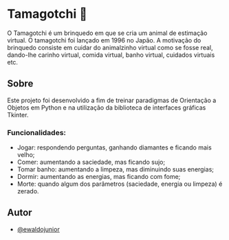 
# Tamagotchi 🐹

O Tamagotchi é um brinquedo em que se cria um animal de estimação virtual.
O tamagotchi foi lançado em 1996 no Japão.
A motivação do brinquedo consiste em cuidar do animalzinho virtual como se
fosse real, dando-lhe carinho virtual, comida virtual, banho virtual, cuidados virtuais etc.






## Sobre

Este projeto foi desenvolvido a fim de treinar paradigmas de Orientação a Objetos em Python
e na utilização da biblioteca de interfaces gráficas Tkinter.

### Funcionalidades: 
- Jogar: respondendo perguntas, ganhando diamantes e ficando mais velho;
- Comer: aumentando a saciedade, mas ficando sujo;
- Tomar banho: aumentando a limpeza, mas diminuindo suas energias;
- Dormir: aumentando as energias, mas ficando com fome;
- Morte: quando algum dos parâmetros (saciedade, energia ou limpeza) é zerado.



  
## Autor

- [@ewaldojunior](https://www.github.com/ewaldojunior)